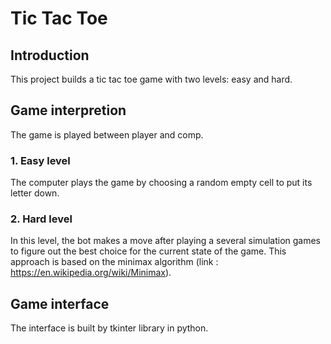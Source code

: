 # Tic Tac Toe
## Introduction
This project builds a tic tac toe game with two levels: easy and hard.

## Game interpretion
The game is played between player and comp. <br />
### 1. Easy level
The computer plays the game by choosing a random empty cell to put its letter down.

### 2. Hard level
In this level, the bot makes a move after playing a several simulation games to figure out the best choice for the current state of the game. This approach is based on the minimax algorithm (link : https://en.wikipedia.org/wiki/Minimax).

## Game interface
The interface is built by tkinter library in python.

